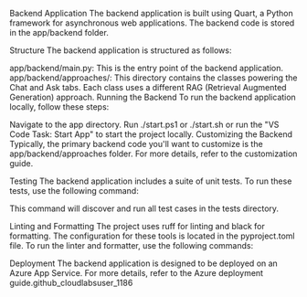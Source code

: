 Backend Application
The backend application is built using Quart, a Python framework for asynchronous web applications. The backend code is stored in the app/backend folder.

Structure
The backend application is structured as follows:

app/backend/main.py: This is the entry point of the backend application.
app/backend/approaches/: This directory contains the classes powering the Chat and Ask tabs. Each class uses a different RAG (Retrieval Augmented Generation) approach.
Running the Backend
To run the backend application locally, follow these steps:

Navigate to the app directory.
Run ./start.ps1 or ./start.sh or run the "VS Code Task: Start App" to start the project locally.
Customizing the Backend
Typically, the primary backend code you'll want to customize is the app/backend/approaches folder. For more details, refer to the customization guide.

Testing
The backend application includes a suite of unit tests. To run these tests, use the following command:

This command will discover and run all test cases in the tests directory.

Linting and Formatting
The project uses ruff for linting and black for formatting. The configuration for these tools is located in the pyproject.toml file. To run the linter and formatter, use the following commands:

Deployment
The backend application is designed to be deployed on an Azure App Service. For more details, refer to the Azure deployment guide.github_cloudlabsuser_1186